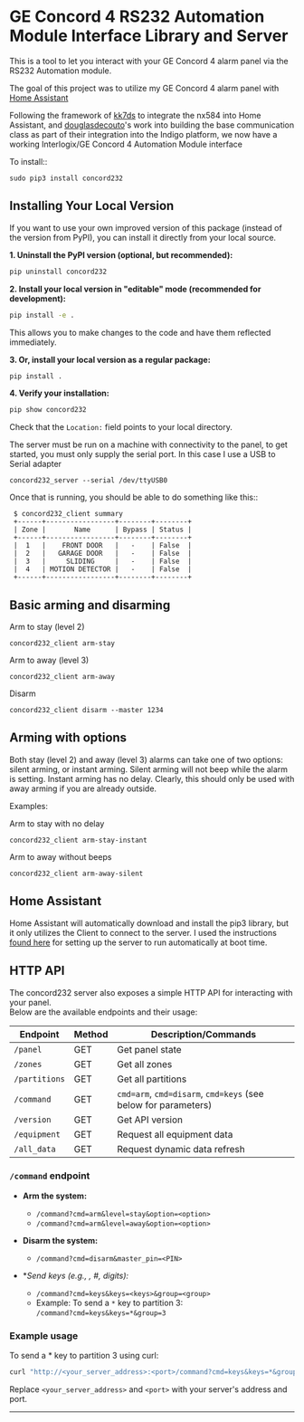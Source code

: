 GE Concord 4 RS232 Automation Module Interface Library and Server
==================================================================

This is a tool to let you interact with your GE Concord 4 alarm panel via
the RS232 Automation module.

The goal of this project was to utilize my GE Concord 4 alarm panel with [Home Assistant](https://home-assistant.io/)

Following the framework of [kk7ds](https://github.com/kk7ds/pynx584) to integrate the nx584 into Home Assistant, and [douglasdecouto](https://github.com/douglasdecouto/py-concord)'s work into building the base communication class as part of their integration into the Indigo platform, we now have a working Interlogix/GE Concord 4 Automation Module interface

To install::

```
sudo pip3 install concord232
```

## Installing Your Local Version

If you want to use your own improved version of this package (instead of the version from PyPI), you can install it directly from your local source.

**1. Uninstall the PyPI version (optional, but recommended):**

```sh
pip uninstall concord232
```

**2. Install your local version in "editable" mode (recommended for development):**

```sh
pip install -e .
```

This allows you to make changes to the code and have them reflected immediately.

**3. Or, install your local version as a regular package:**

```sh
pip install .
```

**4. Verify your installation:**

```sh
pip show concord232
```

Check that the `Location:` field points to your local directory.

The server must be run on a machine with connectivity to the panel, to get started, you must only supply the serial port.  In this case I use a USB to Serial adapter

```
concord232_server --serial /dev/ttyUSB0 
```

Once that is running, you should be able to do something like this::

```
 $ concord232_client summary
 +------+-----------------+--------+--------+
 | Zone |       Name      | Bypass | Status |
 +------+-----------------+--------+--------+
 |  1   |    FRONT DOOR   |   -    | False  |
 |  2   |   GARAGE DOOR   |   -    | False  |
 |  3   |     SLIDING     |   -    | False  |
 |  4   | MOTION DETECTOR |   -    | False  |
 +------+-----------------+--------+--------+
```

## Basic arming and disarming

Arm to stay (level 2)

```
concord232_client arm-stay
```

Arm to away (level 3)

```
concord232_client arm-away
```

Disarm

```
concord232_client disarm --master 1234
```

## Arming with options

Both stay (level 2) and away (level 3) alarms can take one of two
options: silent arming, or instant arming.  Silent arming will not
beep while the alarm is setting.  Instant arming has no delay.
Clearly, this should only be used with away arming if you are already
outside.

Examples:

Arm to stay with no delay

```
concord232_client arm-stay-instant
```

Arm to away without beeps

```
concord232_client arm-away-silent
```

## Home Assistant

Home Assistant will automatically download and install the pip3 library, but it only utilizes the Client to connect to the server.  I used the instructions [found here](http://www.raspberrypi-spy.co.uk/2015/10/how-to-autorun-a-python-script-on-boot-using-systemd/) for setting up the server to run automatically at boot time.

## HTTP API

The concord232 server also exposes a simple HTTP API for interacting with your panel.  
Below are the available endpoints and their usage:

| Endpoint         | Method | Description/Commands                                                                                 |
|------------------|--------|------------------------------------------------------------------------------------------------------|
| `/panel`         | GET    | Get panel state                                                                                      |
| `/zones`         | GET    | Get all zones                                                                                        |
| `/partitions`    | GET    | Get all partitions                                                                                   |
| `/command`       | GET    | `cmd=arm`, `cmd=disarm`, `cmd=keys` (see below for parameters)                                      |
| `/version`       | GET    | Get API version                                                                                      |
| `/equipment`     | GET    | Request all equipment data                                                                           |
| `/all_data`      | GET    | Request dynamic data refresh                                                                         |

### `/command` endpoint

- **Arm the system:**
  - `/command?cmd=arm&level=stay&option=<option>`
  - `/command?cmd=arm&level=away&option=<option>`

- **Disarm the system:**
  - `/command?cmd=disarm&master_pin=<PIN>`

- **Send keys (e.g., *, #, digits):**
  - `/command?cmd=keys&keys=<keys>&group=<group>`
  - Example: To send a `*` key to partition 3:  
    `/command?cmd=keys&keys=*&group=3`

### Example usage

To send a * key to partition 3 using curl:

```sh
curl "http://<your_server_address>:<port>/command?cmd=keys&keys=*&group=3"
```

Replace `<your_server_address>` and `<port>` with your server's address and port.

---
